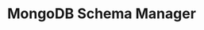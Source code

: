 ---
title: MongoDB Schema Manager
menu:
  docs_{{ .version }}:
    identifier: mg-schema-manager
    name: Schema Manager
    parent: mg-mongodb-guides
    weight: 49
menu_name: docs_{{ .version }}
---